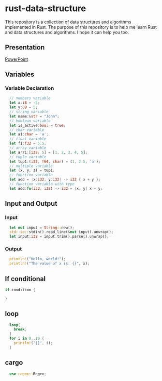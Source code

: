 # rust-data-structure
This repository is a collection of data structures and algorithms implemented in Rust. The purpose of this repository is to help me learn Rust and data structures and algorithms. I hope it can help you too.
## Presentation
[PowerPoint](https://udistritaleduco-my.sharepoint.com/:b:/g/personal/dangarciar_udistrital_edu_co/Ecw87NNcMwtEorYQv57vuv0Bsd-Px9Pqu2YsjjakNJofog?e=SmmnI4)
## Variables
### Variable Declaration
```rust
  // numbers variable
  let x:i8 = -5;
  let y:u8 = 5;
  // string variable
  let name:&str = "John";
  // boolean variable
  let is_active:bool = true;
  // char variable
  let a1:char = 'a';
  // float variable
  let f1:f32 = 5.5;
  // array variable
  let arr1:[i32; 5] = [1, 2, 3, 4, 5];
  // tuple variable
  let tup1:(i32, f64, char) = (1, 2.5, 'a');
  // multiple variable
  let (x, y, z) = tup1;
  // function variable
  let add = |x:i32, y:i32| -> i32 { x + y };
  // function variable with type
  let add:fn(i32, i32) -> i32 = |x, y| x + y;
```
## Input and Output
### Input
```rust
  let mut input = String::new();
  std::io::stdin().read_line(&mut input).unwrap();
  let input:i32 = input.trim().parse().unwrap();
```
### Output
``` rust
  println!("Hello, world!");
  println!("The value of x is: {}", x);
```
## If conditional 
``` rust
if condition {

}
```
## loop
``` rust 
  loop{
    break;
  }
  for i in 0..10 {
    println!("{}", i);
  }
```
## cargo
```rust
  use regex::Regex;
```